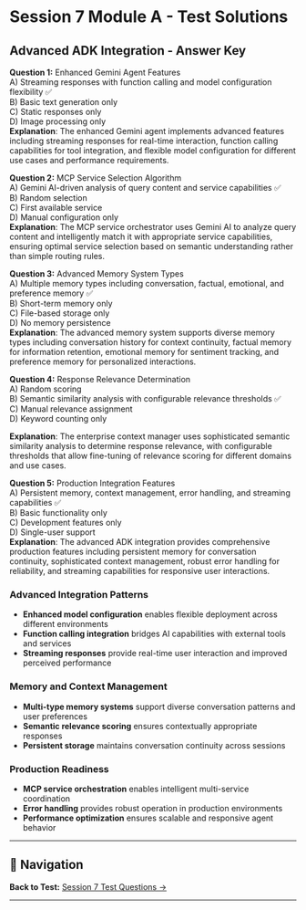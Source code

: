 # Session 7 Module A - Test Solutions

## Advanced ADK Integration - Answer Key

**Question 1:** Enhanced Gemini Agent Features  
A) Streaming responses with function calling and model configuration flexibility ✅  
B) Basic text generation only  
C) Static responses only  
D) Image processing only  
**Explanation**: The enhanced Gemini agent implements advanced features including streaming responses for real-time interaction, function calling capabilities for tool integration, and flexible model configuration for different use cases and performance requirements.

**Question 2:** MCP Service Selection Algorithm  
A) Gemini AI-driven analysis of query content and service capabilities ✅  
B) Random selection  
C) First available service  
D) Manual configuration only  
**Explanation**: The MCP service orchestrator uses Gemini AI to analyze query content and intelligently match it with appropriate service capabilities, ensuring optimal service selection based on semantic understanding rather than simple routing rules.

**Question 3:** Advanced Memory System Types  
A) Multiple memory types including conversation, factual, emotional, and preference memory ✅  
B) Short-term memory only  
C) File-based storage only  
D) No memory persistence  
**Explanation**: The advanced memory system supports diverse memory types including conversation history for context continuity, factual memory for information retention, emotional memory for sentiment tracking, and preference memory for personalized interactions.

**Question 4:** Response Relevance Determination  
A) Random scoring  
B) Semantic similarity analysis with configurable relevance thresholds ✅  
C) Manual relevance assignment  
D) Keyword counting only  

**Explanation**: The enterprise context manager uses sophisticated semantic similarity analysis to determine response relevance, with configurable thresholds that allow fine-tuning of relevance scoring for different domains and use cases.

**Question 5:** Production Integration Features  
A) Persistent memory, context management, error handling, and streaming capabilities ✅  
B) Basic functionality only  
C) Development features only  
D) Single-user support  
**Explanation**: The advanced ADK integration provides comprehensive production features including persistent memory for conversation continuity, sophisticated context management, robust error handling for reliability, and streaming capabilities for responsive user interactions.

### Advanced Integration Patterns  
- **Enhanced model configuration** enables flexible deployment across different environments  
- **Function calling integration** bridges AI capabilities with external tools and services  
- **Streaming responses** provide real-time user interaction and improved perceived performance  

### Memory and Context Management  
- **Multi-type memory systems** support diverse conversation patterns and user preferences  
- **Semantic relevance scoring** ensures contextually appropriate responses  
- **Persistent storage** maintains conversation continuity across sessions  

### Production Readiness  
- **MCP service orchestration** enables intelligent multi-service coordination  
- **Error handling** provides robust operation in production environments  
- **Performance optimization** ensures scalable and responsive agent behavior

---

## 🧭 Navigation

**Back to Test:** [Session 7 Test Questions →](Session7_First_ADK_Agent.md#multiple-choice-test-session-7)

---
